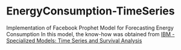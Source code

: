 # EnergyConsumption-TimeSeries
Implementation of Facebook Prophet Model for Forecasting Energy Consumption
In this model, the know-how was obtained from [IBM - Specialized Models: Time Series and Survival Analysis](https://www.coursera.org/learn/time-series-survival-analysis)
